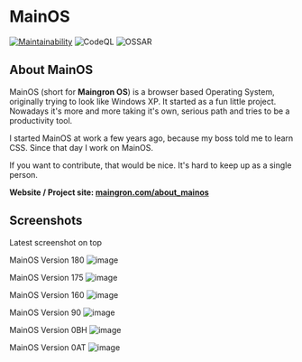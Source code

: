 # MainOS

[![Maintainability](https://api.codeclimate.com/v1/badges/9d58a482a614229a0f83/maintainability)](https://codeclimate.com/github/Maingron/MainOS/maintainability)
![CodeQL](https://github.com/Maingron/MainOS/actions/workflows/codeql-analysis.yml/badge.svg)
![OSSAR](https://github.com/Maingron/MainOS/actions/workflows/ossar-analysis.yml/badge.svg)

## About MainOS

MainOS (short for **Maingron OS**) is a browser based Operating System, originally trying to look like Windows XP. It started as a fun little project. Nowadays it's more and more taking it's own, serious path and tries to be a productivity tool.

I started MainOS at work a few years ago, because my boss told me to learn CSS. Since that day I work on MainOS.

If you want to contribute, that would be nice. It's hard to keep up as a single person.

**Website / Project site: [maingron.com/about_mainos](https://maingron.com/about_mainos)**


## Screenshots
Latest screenshot on top

MainOS Version 180
![image](https://maingron.com/img/mainos/version_00180.png)

MainOS Version 175
![image](https://maingron.com/img/mainos/version_00175.png)

MainOS Version 160
![image](https://maingron.com/img/mainos/version_00160.png)

MainOS Version 90
![image](https://maingron.com/img/mainos/version_00090.png)

MainOS Version 0BH
![image](https://maingron.com/img/mainos/version_0BH.png)

MainOS Version 0AT
![image](https://maingron.com/img/mainos/version_0AT.png)
